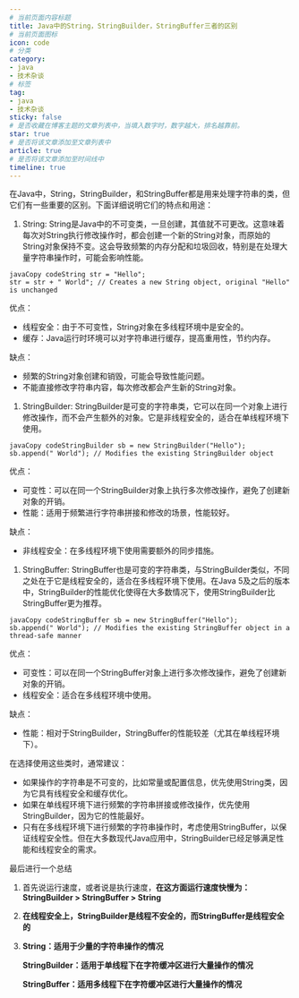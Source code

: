 ```yaml
---
# 当前页面内容标题
title: Java中的String，StringBuilder，StringBuffer三者的区别
# 当前页面图标
icon: code
# 分类
category:
- java
- 技术杂谈
# 标签
tag:
- java
- 技术杂谈
sticky: false
# 是否收藏在博客主题的文章列表中，当填入数字时，数字越大，排名越靠前。
star: true
# 是否将该文章添加至文章列表中
article: true
# 是否将该文章添加至时间线中
timeline: true
---
```


在Java中，String，StringBuilder，和StringBuffer都是用来处理字符串的类，但它们有一些重要的区别。下面详细说明它们的特点和用途：

1. String: String是Java中的不可变类，一旦创建，其值就不可更改。这意味着每次对String执行修改操作时，都会创建一个新的String对象，而原始的String对象保持不变。这会导致频繁的内存分配和垃圾回收，特别是在处理大量字符串操作时，可能会影响性能。

```
javaCopy codeString str = "Hello";
str = str + " World"; // Creates a new String object, original "Hello" is unchanged
```

优点：

- 线程安全：由于不可变性，String对象在多线程环境中是安全的。
- 缓存：Java运行时环境可以对字符串进行缓存，提高重用性，节约内存。

缺点：

- 频繁的String对象创建和销毁，可能会导致性能问题。
- 不能直接修改字符串内容，每次修改都会产生新的String对象。

1. StringBuilder: StringBuilder是可变的字符串类，它可以在同一个对象上进行修改操作，而不会产生额外的对象。它是非线程安全的，适合在单线程环境下使用。

```
javaCopy codeStringBuilder sb = new StringBuilder("Hello");
sb.append(" World"); // Modifies the existing StringBuilder object
```

优点：

- 可变性：可以在同一个StringBuilder对象上执行多次修改操作，避免了创建新对象的开销。
- 性能：适用于频繁进行字符串拼接和修改的场景，性能较好。

缺点：

- 非线程安全：在多线程环境下使用需要额外的同步措施。

1. StringBuffer: StringBuffer也是可变的字符串类，与StringBuilder类似，不同之处在于它是线程安全的，适合在多线程环境下使用。在Java 5及之后的版本中，StringBuilder的性能优化使得在大多数情况下，使用StringBuilder比StringBuffer更为推荐。

```
javaCopy codeStringBuffer sb = new StringBuffer("Hello");
sb.append(" World"); // Modifies the existing StringBuffer object in a thread-safe manner
```

优点：

- 可变性：可以在同一个StringBuffer对象上进行多次修改操作，避免了创建新对象的开销。
- 线程安全：适合在多线程环境中使用。

缺点：

- 性能：相对于StringBuilder，StringBuffer的性能较差（尤其在单线程环境下）。

在选择使用这些类时，通常建议：

- 如果操作的字符串是不可变的，比如常量或配置信息，优先使用String类，因为它具有线程安全和缓存优化。
- 如果在单线程环境下进行频繁的字符串拼接或修改操作，优先使用StringBuilder，因为它的性能最好。
- 只有在多线程环境下进行频繁的字符串操作时，考虑使用StringBuffer，以保证线程安全性。但在大多数现代Java应用中，StringBuilder已经足够满足性能和线程安全的需求。

最后进行一个总结

1. 首先说运行速度，或者说是执行速度，**在这方面运行速度快慢为：StringBuilder > StringBuffer > String**

2. **在线程安全上，StringBuilder是线程不安全的，而StringBuffer是线程安全的**

3. **String：适用于少量的字符串操作的情况**

   **StringBuilder：适用于单线程下在字符缓冲区进行大量操作的情况**

   **StringBuffer：适用多线程下在字符缓冲区进行大量操作的情况**

